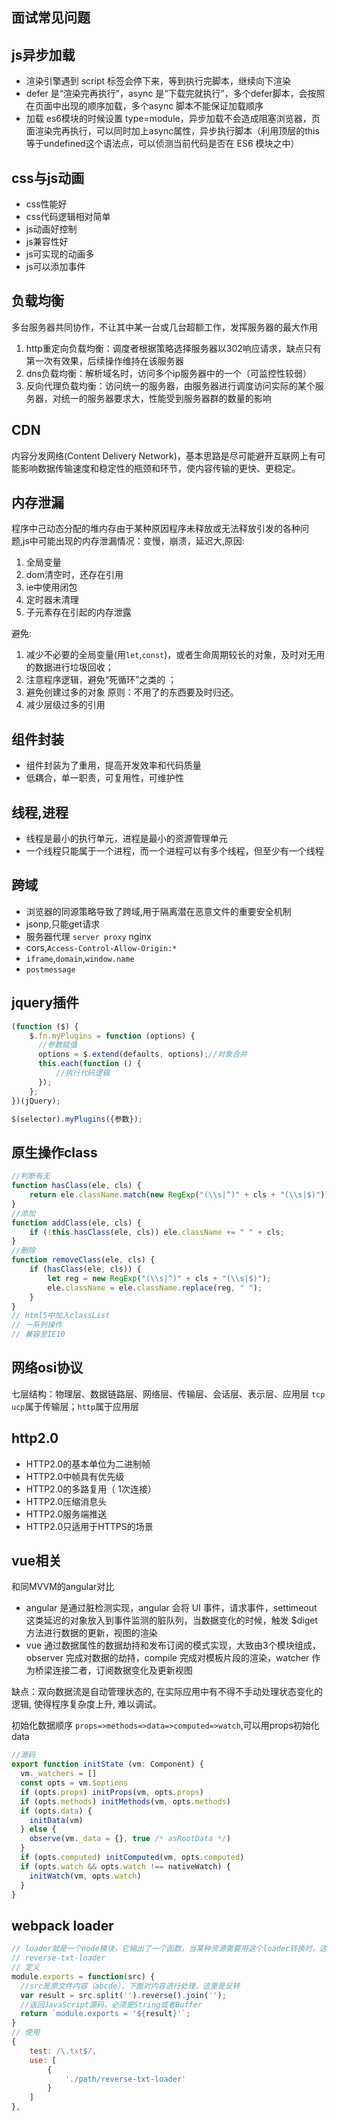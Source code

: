 ## 面试常见问题

## js异步加载  

- 渲染引擎遇到 script 标签会停下来，等到执行完脚本，继续向下渲染
- defer 是“渲染完再执行”，async 是“下载完就执行”，多个defer脚本，会按照在页面中出现的顺序加载，多个async 脚本不能保证加载顺序
- 加载 es6模块的时候设置 type=module，异步加载不会造成阻塞浏览器，页面渲染完再执行，可以同时加上async属性，异步执行脚本（利用顶层的this等于undefined这个语法点，可以侦测当前代码是否在 ES6 模块之中）

## css与js动画

- css性能好
- css代码逻辑相对简单
- js动画好控制
- js兼容性好
- js可实现的动画多
- js可以添加事件

## 负载均衡

多台服务器共同协作，不让其中某一台或几台超额工作，发挥服务器的最大作用

1. http重定向负载均衡：调度者根据策略选择服务器以302响应请求，缺点只有第一次有效果，后续操作维持在该服务器
2. dns负载均衡：解析域名时，访问多个ip服务器中的一个（可监控性较弱）
3. 反向代理负载均衡：访问统一的服务器，由服务器进行调度访问实际的某个服务器，对统一的服务器要求大，性能受到服务器群的数量的影响

## CDN  

内容分发网络(Content Delivery Network)，基本思路是尽可能避开互联网上有可能影响数据传输速度和稳定性的瓶颈和环节，使内容传输的更快、更稳定。

## 内存泄漏  

程序中己动态分配的堆内存由于某种原因程序未释放或无法释放引发的各种问题,js中可能出现的内存泄漏情况：变慢，崩溃，延迟大,原因:
1. 全局变量
2. dom清空时，还存在引用
3. ie中使用闭包
4. 定时器未清理
5. 子元素存在引起的内存泄露

避免:

1. 减少不必要的全局变量(用`let`,`const`)，或者生命周期较长的对象，及时对无用的数据进行垃圾回收；
2. 注意程序逻辑，避免“死循环”之类的 ；
3. 避免创建过多的对象 原则：不用了的东西要及时归还。
4. 减少层级过多的引用

## 组件封装  

- 组件封装为了重用，提高开发效率和代码质量
- 低耦合，单一职责，可复用性，可维护性

## 线程,进程  

- 线程是最小的执行单元，进程是最小的资源管理单元
- 一个线程只能属于一个进程，而一个进程可以有多个线程，但至少有一个线程

## 跨域  

- 浏览器的同源策略导致了跨域,用于隔离潜在恶意文件的重要安全机制
- jsonp,只能get请求
- 服务器代理 `server proxy` nginx
- cors,`Access-Control-Allow-Origin:*`
- `iframe`,`domain`,`window.name`
- `postmessage`

## jquery插件  
```js
(function ($) {
	$.fn.myPlugins = function (options) {
	  //参数赋值
	  options = $.extend(defaults, options);//对象合并
	  this.each(function () {
	      //执行代码逻辑
	  });
	};
})(jQuery);

$(selector).myPlugins({参数});
```

## 原生操作class  
```js
//判断有无
function hasClass(ele, cls) {
	return ele.className.match(new RegExp("(\\s|^)" + cls + "(\\s|$)"));
}
//添加
function addClass(ele, cls) {
	if (!this.hasClass(ele, cls)) ele.className += " " + cls;
}
//删除
function removeClass(ele, cls) {
	if (hasClass(ele, cls)) {
		let reg = new RegExp("(\\s|^)" + cls + "(\\s|$)");
		ele.className = ele.className.replace(reg, " ");
	}
}
// html5中加入classList 
// 一系列操作
// 兼容至IE10
```

## 网络osi协议  

七层结构：物理层、数据链路层、网络层、传输层、会话层、表示层、应用层 `tcp ucp`属于传输层；`http`属于应用层

## http2.0  

- HTTP2.0的基本单位为二进制帧
- HTTP2.0中帧具有优先级
- HTTP2.0的多路复用（ 1次连接）
- HTTP2.0压缩消息头
- HTTP2.0服务端推送
- HTTP2.0只适用于HTTPS的场景

## vue相关  

和同MVVM的angular对比
- angular 是通过脏检测实现，angular 会将 UI 事件，请求事件，settimeout 这类延迟的对象放入到事件监测的脏队列，当数据变化的时候，触发 $diget 方法进行数据的更新，视图的渲染
- vue 通过数据属性的数据劫持和发布订阅的模式实现，大致由3个模块组成，observer 完成对数据的劫持，compile 完成对模板片段的渲染，watcher 作为桥梁连接二者，订阅数据变化及更新视图

缺点：双向数据流是自动管理状态的, 在实际应用中有不得不手动处理状态变化的逻辑, 使得程序复杂度上升, 难以调试。

初始化数据顺序 `props=>methods=>data=>computed=>watch`,可以用props初始化data  
```js
//源码
export function initState (vm: Component) {
  vm._watchers = []
  const opts = vm.$options
  if (opts.props) initProps(vm, opts.props)
  if (opts.methods) initMethods(vm, opts.methods)
  if (opts.data) {
    initData(vm)
  } else {
    observe(vm._data = {}, true /* asRootData */)
  }
  if (opts.computed) initComputed(vm, opts.computed)
  if (opts.watch && opts.watch !== nativeWatch) {
    initWatch(vm, opts.watch)
  }
}
```

## webpack loader  

```js
// loader就是一个node模块，它输出了一个函数。当某种资源需要用这个loader转换时，这个函数会被调用。并且，这个函数可以通过提供给它的this上下文访问Loader API。
// reverse-txt-loader
// 定义
module.exports = function(src) {
  //src是原文件内容（abcde），下面对内容进行处理，这里是反转
  var result = src.split('').reverse().join(''); 
  //返回JavaScript源码，必须是String或者Buffer
  return `module.exports = '${result}'`;
}
// 使用
{
	test: /\.txt$/,
	use: [
		{
			'./path/reverse-txt-loader'
		}
	]
},
```
